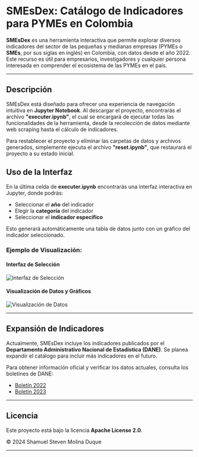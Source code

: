 # **SMEsDex: Catálogo de Indicadores para PYMEs en Colombia**

**SMEsDex** es una herramienta interactiva que permite explorar diversos indicadores del sector de las pequeñas y medianas empresas (PYMEs o **SMEs**, por sus siglas en inglés) en Colombia, con datos desde el año 2022. Este recurso es útil para empresarios, investigadores y cualquier persona interesada en comprender el ecosistema de las PYMEs en el país.

---

## **Descripción**

SMEsDex está diseñado para ofrecer una experiencia de navegación intuitiva en **Jupyter Notebook**. Al descargar el proyecto, encontrarás el archivo **"executer.ipynb"**, el cual se encargará de ejecutar todas las funcionalidades de la herramienta, desde la recolección de datos mediante web scraping hasta el cálculo de indicadores. 

Para restablecer el proyecto y eliminar las carpetas de datos y archivos generados, simplemente ejecuta el archivo **"reset.ipynb"**, que restaurará el proyecto a su estado inicial.

## **Uso de la Interfaz**

En la última celda de **executer.ipynb** encontrarás una interfaz interactiva en Jupyter, donde podrás:
- Seleccionar el **año** del indicador
- Elegir la **categoría** del indicador
- Seleccionar el **indicador específico**

Esto generará automáticamente una tabla de datos junto con un gráfico del indicador seleccionado.

### **Ejemplo de Visualización:**

#### **Interfaz de Selección**
![Interfaz de Selección](https://github.com/user-attachments/assets/90d2883b-358f-4337-a28d-dcb416e91527)

#### **Visualización de Datos y Gráficos**
![Visualización de Datos](https://github.com/user-attachments/assets/e5a7db40-5573-4acf-90fa-1a873104a570)

---

## **Expansión de Indicadores**

Actualmente, SMEsDex incluye los indicadores publicados por el **Departamento Administrativo Nacional de Estadística (DANE)**. Se planea expandir el catálogo para incluir más indicadores en el futuro.

Para obtener información oficial y verificar los datos actuales, consulta los boletines de DANE:
- [Boletín 2022](https://www.dane.gov.co/files/investigaciones/boletines/ech/micro/bol-micronegocios-2022.pdf)
- [Boletín 2023](https://www.dane.gov.co/files/operaciones/EMICRON/bol-EMICRON-2023.pdf)

---

## **Licencia**

Este proyecto está bajo la licencia **Apache License 2.0**.

© 2024 Shamuel Steven Molina Duque

--- 

